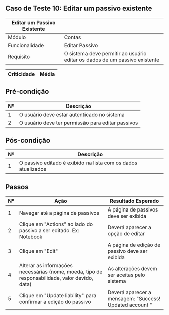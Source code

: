 ## Caso de Teste 10: Editar um passivo existente

| Editar um Passivo Existente |       |
| ---------------------------------|-------| 
| Módulo | Contas |
| Funcionalidade | Editar Passivo |
| Requisito | O sistema deve permitir ao usuário editar os dados de um passivo existente |

| Criticidade | Média |
|-------------|-------|

## Pré-condição

| Nº | Descrição |
|----|-----------|
| 1  | O usuário deve estar autenticado no sistema |
| 2  | O usuário deve ter permissão para editar passivos |

## Pós-condição

| Nº | Descrição |
|----|-----------|
| 1  | O passivo editado é exibido na lista com os dados atualizados |

## Passos

| Nº | Ação | Resultado Esperado |
|----|------|--------------------|
| 1  | Navegar até a página de passivos | A página de passivos deve ser exibida |
| 2  | Clique em "Actions" ao lado do passivo a ser editado. Ex: Notebook | Deverá aparecer a opção de editar |
| 3  | Clique em "Edit" | A página de edição de passivo deve ser exibida |
| 4  | Alterar as informações necessárias (nome, moeda, tipo de responsabilidade, valor devido, data) | As alterações devem ser aceitas pelo sistema |
| 5  | Clique em "Update liability" para confirmar a edição do passivo| Deverá aparecer a mensagem: "Success! Updated account " |